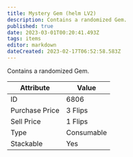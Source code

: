```yaml
---
title: Mystery Gem (helm LV2)
description: Contains a randomized Gem.
published: true
date: 2023-03-01T00:20:41.493Z
tags: items
editor: markdown
dateCreated: 2023-02-17T06:52:58.583Z
---
```


Contains a randomized Gem.

|Attribute|Value|
|-|-|
|ID|6806|
|Purchase Price|3 Flips|
|Sell Price|1 Flips|
|Type|Consumable|
|Stackable|Yes|

